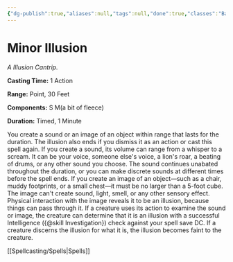 ```yaml
---
{"dg-publish":true,"aliases":null,"tags":null,"done":true,"classes":"Bard, Sorcerer, Warlock, Wizard,","spellLevel":0,"school":"Illusion","source":"PHB","permalink":"/spells/minor-illusion/","dgHomeLink":false,"dgPassFrontmatter":true}
---
```


# Minor Illusion
*A Illusion Cantrip.*

**Casting Time:** 1 Action

**Range:** Point, 30 Feet

**Components:** S M(a bit of fleece)

**Duration:** Timed, 1 Minute

You create a sound or an image of an object within range that lasts for the duration. The illusion also ends if you dismiss it as an action or cast this spell again.
If you create a sound, its volume can range from a whisper to a scream. It can be your voice, someone else's voice, a lion's roar, a beating of drums, or any other sound you choose. The sound continues unabated throughout the duration, or you can make discrete sounds at different times before the spell ends.
If you create an image of an object—such as a chair, muddy footprints, or a small chest—it must be no larger than a 5-foot cube. The image can't create sound, light, smell, or any other sensory effect. Physical interaction with the image reveals it to be an illusion, because things can pass through it.
If a creature uses its action to examine the sound or image, the creature can determine that it is an illusion with a successful Intelligence ({@skill Investigation}) check against your spell save DC. If a creature discerns the illusion for what it is, the illusion becomes faint to the creature.

[[Spellcasting/Spells|Spells]]